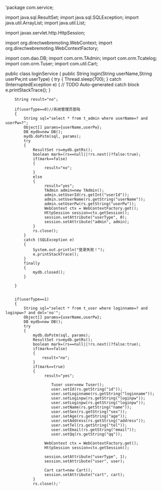 'package com.service;

import java.sql.ResultSet;
import java.sql.SQLException;
import java.util.ArrayList;
import java.util.List;

import javax.servlet.http.HttpSession;

import org.directwebremoting.WebContext;
import org.directwebremoting.WebContextFactory;


import com.dao.DB;
import com.orm.TAdmin;
import com.orm.Tcatelog;
import com.orm.Tuser;
import com.util.Cart;

public class loginService
{
    public String login(String userName,String userPw,int userType)
	{
		try
		{
			Thread.sleep(700);
		} catch (InterruptedException e)
		{
			// TODO Auto-generated catch block
			e.printStackTrace();
		}
		
		String result="no";
		
		if(userType==0)//系统管理员登陆
		{
			String sql="select * from t_admin where userName=? and userPw=?";
			Object[] params={userName,userPw};
			DB mydb=new DB();
			mydb.doPstm(sql, params);
			try 
			{
				ResultSet rs=mydb.getRs();
				boolean mark=(rs==null||!rs.next()?false:true);
				if(mark==false)
				{
					 result="no";
				}
				else
				{
					 result="yes";
					 TAdmin admin=new TAdmin();
					 admin.setUserId(rs.getInt("userId"));
					 admin.setUserName(rs.getString("userName"));
					 admin.setUserPw(rs.getString("userPw"));
					 WebContext ctx = WebContextFactory.get(); 
					 HttpSession session=ctx.getSession(); 
					 session.setAttribute("userType", 0);
		             session.setAttribute("admin", admin);
				}
				rs.close();
			} 
			catch (SQLException e)
			{
				System.out.println("登录失败！");
				e.printStackTrace();
			}
			finally
			{
				mydb.closed();
			}
			
		}
		
		
		if(userType==1)
		{
			String sql="select * from t_user where loginname=? and loginpw=? and del='no'";
			Object[] params={userName,userPw};
			DB mydb=new DB();
			try
			{
				mydb.doPstm(sql, params);
				ResultSet rs=mydb.getRs();
				boolean mark=(rs==null||!rs.next()?false:true);
				if(mark==false)
				{
					result="no";
				}
				if(mark==true)
				{
					 result="yes";
					 
					    Tuser user=new Tuser();
						user.setId(rs.getString("id"));
						user.setLoginname(rs.getString("loginname"));
						user.setLoginpw(rs.getString("loginpw"));
						user.setLoginpw(rs.getString("loginpw"));
						user.setName(rs.getString("name"));
						user.setSex(rs.getString("sex"));
						user.setAge(rs.getString("age"));
						user.setAddress(rs.getString("address"));
						user.setTel(rs.getString("tel"));
						user.setEmail(rs.getString("email"));
						user.setQq(rs.getString("qq"));
					
					 WebContext ctx = WebContextFactory.get(); 
					 HttpSession session=ctx.getSession(); 
					 
					 session.setAttribute("userType", 1);
		             session.setAttribute("user", user);
		             
		             Cart cart=new Cart();
					 session.setAttribute("cart", cart);
				}
				rs.close();'
